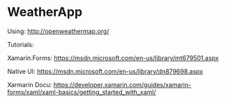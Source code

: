 # WeatherApp

Using:
http://openweathermap.org/

Tutorials: 

Xamarin.Forms:
https://msdn.microsoft.com/en-us/library/mt679501.aspx

Native UI:
https://msdn.microsoft.com/en-us/library/dn879698.aspx


Xarmarin Docu:
https://developer.xamarin.com/guides/xamarin-forms/xaml/xaml-basics/getting_started_with_xaml/
